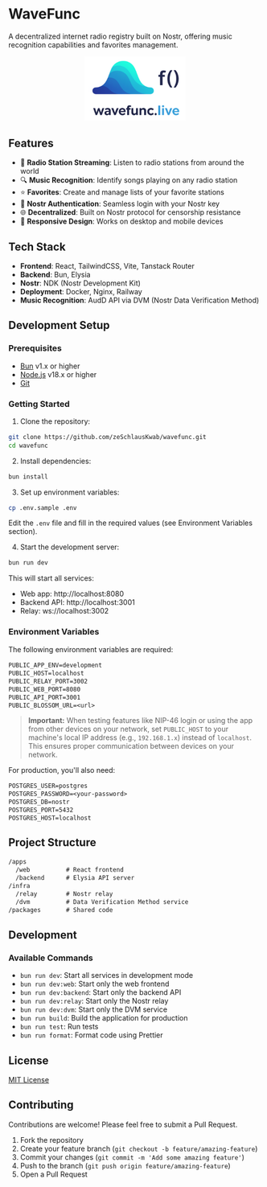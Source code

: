 # WaveFunc

A decentralized internet radio registry built on Nostr, offering music recognition capabilities and favorites management.

<div align="center">
  <img src="apps/web/public/images/logo.png" alt="WaveFunc Logo" width="200" />
</div>

## Features

- 🎵 **Radio Station Streaming**: Listen to radio stations from around the world
- 🔍 **Music Recognition**: Identify songs playing on any radio station
- ⭐ **Favorites**: Create and manage lists of your favorite stations
- 🔑 **Nostr Authentication**: Seamless login with your Nostr key
- 🌐 **Decentralized**: Built on Nostr protocol for censorship resistance
- 📱 **Responsive Design**: Works on desktop and mobile devices

## Tech Stack

- **Frontend**: React, TailwindCSS, Vite, Tanstack Router
- **Backend**: Bun, Elysia
- **Nostr**: NDK (Nostr Development Kit)
- **Deployment**: Docker, Nginx, Railway
- **Music Recognition**: AudD API via DVM (Nostr Data Verification Method)

## Development Setup

### Prerequisites

- [Bun](https://bun.sh/) v1.x or higher
- [Node.js](https://nodejs.org/) v18.x or higher
- [Git](https://git-scm.com/)

### Getting Started

1. Clone the repository:

```bash
git clone https://github.com/zeSchlausKwab/wavefunc.git
cd wavefunc
```

2. Install dependencies:

```bash
bun install
```

3. Set up environment variables:

```bash
cp .env.sample .env
```

Edit the `.env` file and fill in the required values (see Environment Variables section).

4. Start the development server:

```bash
bun run dev
```

This will start all services:

- Web app: http://localhost:8080
- Backend API: http://localhost:3001
- Relay: ws://localhost:3002

### Environment Variables

The following environment variables are required:

```
PUBLIC_APP_ENV=development
PUBLIC_HOST=localhost
PUBLIC_RELAY_PORT=3002
PUBLIC_WEB_PORT=8080
PUBLIC_API_PORT=3001
PUBLIC_BLOSSOM_URL=<url>
```

> **Important:** When testing features like NIP-46 login or using the app from other devices on your network, set `PUBLIC_HOST` to your machine's local IP address (e.g., `192.168.1.x`) instead of `localhost`. This ensures proper communication between devices on your network.

For production, you'll also need:

```
POSTGRES_USER=postgres
POSTGRES_PASSWORD=<your-password>
POSTGRES_DB=nostr
POSTGRES_PORT=5432
POSTGRES_HOST=localhost
```

## Project Structure

```
/apps
  /web          # React frontend
  /backend      # Elysia API server
/infra
  /relay        # Nostr relay
  /dvm          # Data Verification Method service
/packages       # Shared code
```

## Development

### Available Commands

- `bun run dev`: Start all services in development mode
- `bun run dev:web`: Start only the web frontend
- `bun run dev:backend`: Start only the backend API
- `bun run dev:relay`: Start only the Nostr relay
- `bun run dev:dvm`: Start only the DVM service
- `bun run build`: Build the application for production
- `bun run test`: Run tests
- `bun run format`: Format code using Prettier

## License

[MIT License](LICENSE)

## Contributing

Contributions are welcome! Please feel free to submit a Pull Request.

1. Fork the repository
2. Create your feature branch (`git checkout -b feature/amazing-feature`)
3. Commit your changes (`git commit -m 'Add some amazing feature'`)
4. Push to the branch (`git push origin feature/amazing-feature`)
5. Open a Pull Request

```

```
